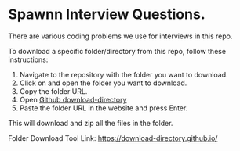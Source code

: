 # Spawnn Interview Questions.
There are various coding problems we use for interviews in this repo.

To download a specific folder/directory from this repo, follow these instructions:
1. Navigate to the repository with the folder you want to download.
2. Click on and open the folder you want to download.
3. Copy the folder URL.
4. Open  [Github download-directory](https://download-directory.github.io/)
5. Paste the folder URL in the website and press Enter.

This will download and zip all the files in the folder.

Folder Download Tool Link: https://download-directory.github.io/